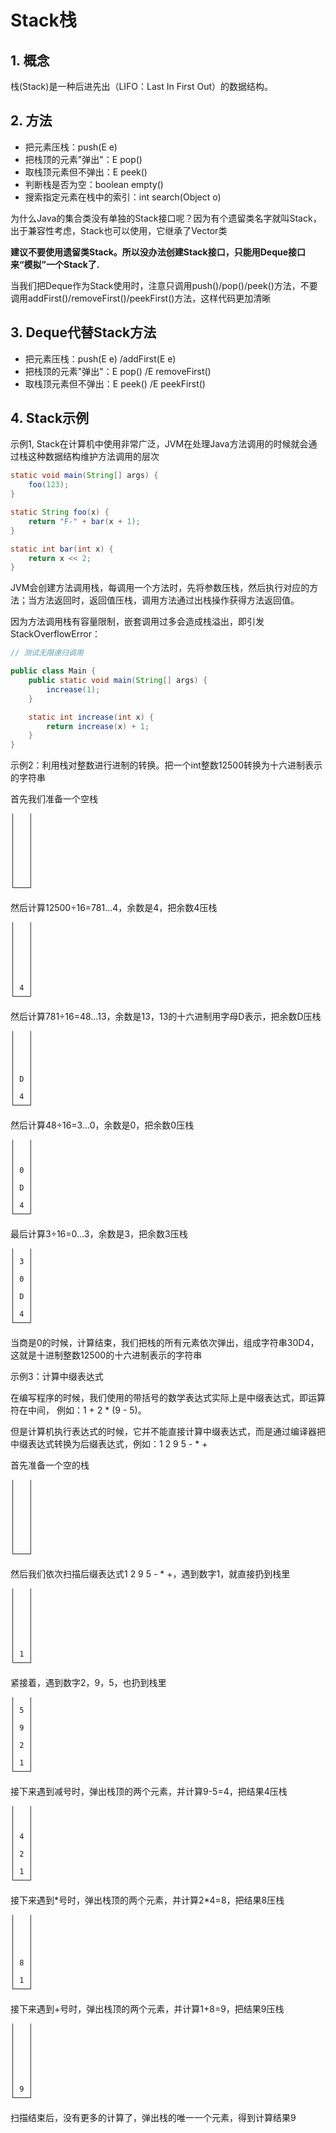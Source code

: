 Stack栈
==

## 1. 概念

栈(Stack)是一种后进先出（LIFO：Last In First Out）的数据结构。



## 2. 方法

* 把元素压栈：push(E e)
* 把栈顶的元素"弹出"：E pop()
* 取栈顶元素但不弹出：E peek()
* 判断栈是否为空：boolean empty()
* 搜索指定元素在栈中的索引：int search(Object o)

为什么Java的集合类没有单独的Stack接口呢？因为有个遗留类名字就叫Stack，出于兼容性考虑，Stack也可以使用，它继承了Vector类

**建议不要使用遗留类Stack。所以没办法创建Stack接口，只能用Deque接口来“模拟”一个Stack了.**

当我们把Deque作为Stack使用时，注意只调用push()/pop()/peek()方法，不要调用addFirst()/removeFirst()/peekFirst()方法，这样代码更加清晰



## 3. Deque代替Stack方法
* 把元素压栈：push(E e) /addFirst(E e)
* 把栈顶的元素"弹出"：E pop() /E removeFirst()
* 取栈顶元素但不弹出：E peek() /E peekFirst()



## 4. Stack示例

示例1, Stack在计算机中使用非常广泛，JVM在处理Java方法调用的时候就会通过栈这种数据结构维护方法调用的层次

```java
static void main(String[] args) {
    foo(123);
}

static String foo(x) {
    return "F-" + bar(x + 1);
}

static int bar(int x) {
    return x << 2;
}
```

JVM会创建方法调用栈，每调用一个方法时，先将参数压栈，然后执行对应的方法；当方法返回时，返回值压栈，调用方法通过出栈操作获得方法返回值。

因为方法调用栈有容量限制，嵌套调用过多会造成栈溢出，即引发StackOverflowError：

```java
// 测试无限递归调用

public class Main {
    public static void main(String[] args) {
        increase(1);
    }

    static int increase(int x) {
        return increase(x) + 1;
    }
}
```

示例2：利用栈对整数进行进制的转换。把一个int整数12500转换为十六进制表示的字符串

首先我们准备一个空栈
```text
│   │
│   │
│   │
│   │
│   │
│   │
│   │
│   │
└───┘
```

然后计算12500÷16=781…4，余数是4，把余数4压栈
```text
│   │
│   │
│   │
│   │
│   │
│   │
│   │
│ 4 │
└───┘
```

然后计算781÷16=48…13，余数是13，13的十六进制用字母D表示，把余数D压栈
```text
│   │
│   │
│   │
│   │
│   │
│ D │
│   │
│ 4 │
└───┘
```

然后计算48÷16=3…0，余数是0，把余数0压栈
```text
│   │
│   │
│   │
│ 0 │
│   │
│ D │
│   │
│ 4 │
└───┘
```

最后计算3÷16=0…3，余数是3，把余数3压栈
```text
│   │
│ 3 │
│   │
│ 0 │
│   │
│ D │
│   │
│ 4 │
└───┘
```

当商是0的时候，计算结束，我们把栈的所有元素依次弹出，组成字符串30D4，这就是十进制整数12500的十六进制表示的字符串



示例3：计算中缀表达式

在编写程序的时候，我们使用的带括号的数学表达式实际上是中缀表达式，即运算符在中间，
例如：1 + 2 * (9 - 5)。

但是计算机执行表达式的时候，它并不能直接计算中缀表达式，而是通过编译器把中缀表达式转换为后缀表达式，例如：1 2 9 5 - * +



首先准备一个空的栈
```text
│   │
│   │
│   │
│   │
│   │
│   │
│   │
│   │
└───┘
```

然后我们依次扫描后缀表达式1 2 9 5 - * +，遇到数字1，就直接扔到栈里
```text
│   │
│   │
│   │
│   │
│   │
│   │
│   │
│ 1 │
└───┘
```

紧接着，遇到数字2，9，5，也扔到栈里
```text
│   │
│ 5 │
│   │
│ 9 │
│   │
│ 2 │
│   │
│ 1 │
└───┘
```

接下来遇到减号时，弹出栈顶的两个元素，并计算9-5=4，把结果4压栈
```text
│   │
│   │
│   │
│ 4 │
│   │
│ 2 │
│   │
│ 1 │
└───┘
```

接下来遇到\*号时，弹出栈顶的两个元素，并计算2\*4=8，把结果8压栈
```text
│   │
│   │
│   │
│   │
│   │
│ 8 │
│   │
│ 1 │
└───┘
```

接下来遇到+号时，弹出栈顶的两个元素，并计算1+8=9，把结果9压栈
```text
│   │
│   │
│   │
│   │
│   │
│   │
│   │
│ 9 │
└───┘
```

扫描结束后，没有更多的计算了，弹出栈的唯一一个元素，得到计算结果9